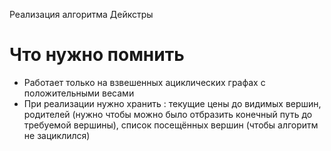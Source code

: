 Реализация алгоритма Дейкстры
# Что нужно помнить
* Работает только на взвешенных ациклических графах с положительными весами
* При реализации нужно хранить : текущие цены до видимых вершин, родителей (нужно чтобы можно было отбразить конечный путь до требуемой вершины), список посещённых вершин (чтобы алгоритм не зациклился)



